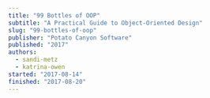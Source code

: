 ```yaml
---
title: "99 Bottles of OOP"
subtitle: "A Practical Guide to Object-Oriented Design"
slug: "99-bottles-of-oop"
publisher: "Potato Canyon Software"
published: "2017"
authors:
  - sandi-metz
  - katrina-owen
started: "2017-08-14"
finished: "2017-08-20"
---
```

